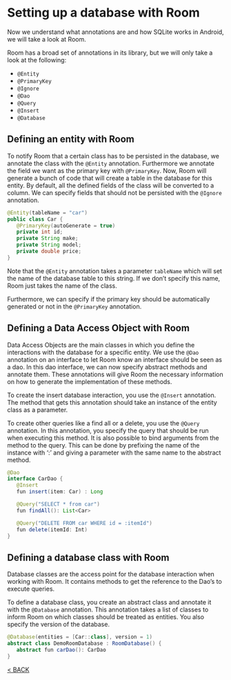 # Setting up a database with Room

Now we understand what annotations are and how SQLite works in Android, we will take a look at Room.

Room has a broad set of annotations in its library, but we will only take a look at the following:

* `@Entity`
* `@PrimaryKey`
* `@Ignore`
* `@Dao`
* `@Query`
* `@Insert`
* `@Database`

## Defining an entity with Room

To notify Room that a certain class has to be persisted in the database, we annotate the class with the `@Entity` annotation. Furthermore we annotate the field we want as the primary key with `@PrimaryKey`. Now, Room will generate a bunch of code that will create a table in the database for this entity. By default, all the defined fields of the class will be converted to a column. We can specify fields that should not be persisted with the `@Ignore` annotation.

```java
@Entity(tableName = "car")
public class Car {
   @PrimaryKey(autoGenerate = true)
   private int id;
   private String make;
   private String model;
   private double price;
}
```

Note that the `@Entity` annotation takes a parameter `tableName` which will set the name of the database table to this string. If we don’t specify this name, Room just takes the name of the class.

Furthermore, we can specify if the primary key should be automatically generated or not in the `@PrimaryKey` annotation.

## Defining a Data Access Object with Room

Data Access Objects are the main classes in which you define the interactions with the database for a specific entity. We use the `@Dao` annotation on an interface to let Room know an interface should be seen as a dao. In this dao interface, we can now specify abstract methods and annotate them. These annotations will give Room the necessary information on how to generate the implementation of these methods.

To create the insert database interaction, you use the `@Insert`  annotation. The method that gets this annotation should take an instance of the entity class as a parameter.

To create other queries like a find all or a delete, you use the `@Query` annotation. In this annotation, you specify the query that should be run when executing this method. It is also possible to bind arguments from the method to the query. This can be done by prefixing the name of the instance with ‘:’ and giving a parameter with the same name to the abstract method.

```java
@Dao
interface CarDao {
   @Insert
   fun insert(item: Car) : Long

   @Query("SELECT * from car")
   fun findAll(): List<Car>

   @Query("DELETE FROM car WHERE id = :itemId")
   fun delete(itemId: Int)
}
```

## Defining a database class with Room

Database classes are the access point for the database interaction when working with Room. It contains methods to get the reference to the Dao’s to execute queries.

To define a database class, you create an abstract class and annotate it with the `@Database` annotation. This annotation takes a list of classes to inform Room on which classes should be treated as entities. You also specify the version of the database.

```java
@Database(entities = [Car::class], version = 1)
abstract class DemoRoomDatabase : RoomDatabase() {
   abstract fun carDao(): CarDao
}
```


[< BACK](./The%20magic%20of%20Room's%20annotation%20processor.md)